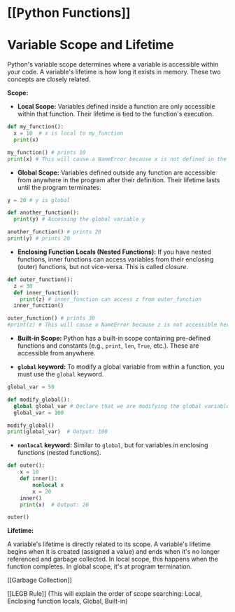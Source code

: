 # [[Python Functions]]
# Variable Scope and Lifetime

Python's variable scope determines where a variable is accessible within your code.  A variable's lifetime is how long it exists in memory.  These two concepts are closely related.


**Scope:**

* **Local Scope:** Variables defined inside a function are only accessible within that function.  Their lifetime is tied to the function's execution.

```python
def my_function():
  x = 10  # x is local to my_function
  print(x)

my_function() # prints 10
print(x) # This will cause a NameError because x is not defined in the global scope.
```

* **Global Scope:** Variables defined outside any function are accessible from anywhere in the program after their definition.  Their lifetime lasts until the program terminates.

```python
y = 20 # y is global

def another_function():
  print(y) # Accessing the global variable y

another_function() # prints 20
print(y) # prints 20
```

* **Enclosing Function Locals (Nested Functions):**  If you have nested functions, inner functions can access variables from their enclosing (outer) functions, but not vice-versa.  This is called *closure*.

```python
def outer_function():
  z = 30
  def inner_function():
    print(z) # inner_function can access z from outer_function
  inner_function()

outer_function() # prints 30
#print(z) # This will cause a NameError because z is not accessible here.

```

* **Built-in Scope:**  Python has a built-in scope containing pre-defined functions and constants (e.g., `print`, `len`, `True`, etc.). These are accessible from anywhere.

* **`global` keyword:** To modify a global variable from within a function, you must use the `global` keyword.

```python
global_var = 50

def modify_global():
  global global_var # Declare that we are modifying the global variable
  global_var = 100

modify_global()
print(global_var)  # Output: 100
```

* **`nonlocal` keyword:** Similar to `global`, but for variables in enclosing functions (nested functions).


```python
def outer():
    x = 10
    def inner():
        nonlocal x
        x = 20
    inner()
    print(x)  # Output: 20

outer()
```

**Lifetime:**

A variable's lifetime is directly related to its scope. A variable's lifetime begins when it is created (assigned a value) and ends when it's no longer referenced and garbage collected. In local scope, this happens when the function completes.  In global scope, it's at program termination.


[[Garbage Collection]]


[[LEGB Rule]] (This will explain the order of scope searching: Local, Enclosing function locals, Global, Built-in)
